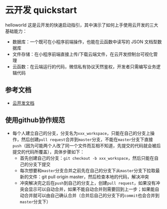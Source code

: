 # 云开发 quickstart
helloworld
这是云开发的快速启动指引，其中演示了如何上手使用云开发的三大基础能力：

- 数据库：一个既可在小程序前端操作，也能在云函数中读写的 JSON 文档型数据库
- 文件存储：在小程序前端直接上传/下载云端文件，在云开发控制台可视化管理
- 云函数：在云端运行的代码，微信私有协议天然鉴权，开发者只需编写业务逻辑代码

## 参考文档

- [云开发文档](https://developers.weixin.qq.com/miniprogram/dev/wxcloud/basis/getting-started.html)

## 使用github协作规范

- 每个人建立自己的分支，分支名为`xxx_workspace`，只能在自己的分支上操作，然后创建`pull request`合并到`master`分支，不能在`master`分支下直接`push`（因为可能两个人改了同一个文件而互相不知道，先提交的代码就会被后提交的代码所覆盖），具体步骤如下：
  - 首先创建自己的分支：`git checkout -b xxx_workspace`，然后只能在自己的分支下提交
  - 每次想要和`master`分支合并之前先在自己的分支下从`master`分支下拉取最新的文件：git pull origin master，然后检查本地的代码，解决冲突
  - 冲突解决完之后在`push`到自己的分支上，创建`pull request`，如果没有冲突会显示可以自动合并，如果不能自动合并则需要回到上一步；如果能自动合并就可以由自己确认合并（合并后自己的分支下的`commit`也会合并到`master`分支下）